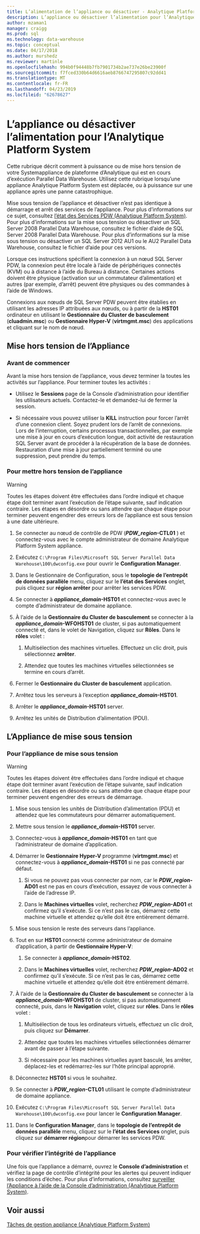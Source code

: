 ```yaml
---
title: L’alimentation de l’appliance ou désactiver - Analytique Platform System | Microsoft Docs
description: L’appliance ou désactiver l’alimentation pour l’Analytique Platform System
author: mzaman1
manager: craigg
ms.prod: sql
ms.technology: data-warehouse
ms.topic: conceptual
ms.date: 04/17/2018
ms.author: murshedz
ms.reviewer: martinle
ms.openlocfilehash: 994b0f94448b7fb7901734b2ae737e26be23900f
ms.sourcegitcommit: f7fced330b64d6616aeb8766747295807c92dd41
ms.translationtype: MT
ms.contentlocale: fr-FR
ms.lasthandoff: 04/23/2019
ms.locfileid: "62678627"
---
```

# <a name="power-the-appliance-on-or-off-for-analytics-platform-system"></a>L’appliance ou désactiver l’alimentation pour l’Analytique Platform System
Cette rubrique décrit comment à puissance ou de mise hors tension de votre Systemappliance de plateforme d’Analytique qui est en cours d’exécution Parallel Data Warehouse. Utilisez cette rubrique lorsqu’une appliance Analytique Platform System est déplacée, ou à puissance sur une appliance après une panne catastrophique.  
  
Mise sous tension de l’appliance et désactiver n’est pas identique à démarrage et arrêt des services de l’appliance. Pour plus d’informations sur ce sujet, consultez [l’état des Services PDW &#40;Analytique Platform System&#41;](pdw-services-status.md). Pour plus d’informations sur la mise sous tension ou désactiver un SQL Server 2008 Parallel Data Warehouse, consultez le fichier d’aide de SQL Server 2008 Parallel Data Warehouse. Pour plus d’informations sur la mise sous tension ou désactiver un SQL Server 2012 AU1 ou le AU2 Parallel Data Warehouse, consultez le fichier d’aide pour ces versions.  
  
Lorsque ces instructions spécifient la connexion à un nœud SQL Server PDW, la connexion peut être locale à l’aide de périphériques connectés (KVM) ou à distance à l’aide du Bureau à distance. Certaines actions doivent être physique (activation sur un commutateur d’alimentation) et autres (par exemple, d’arrêt) peuvent être physiques ou des commandes à l’aide de Windows.  
  
Connexions aux nœuds de SQL Server PDW peuvent être établies en utilisant les adresses IP attribuées aux nœuds, ou à partir de la **HST01** ordinateur en utilisant le **Gestionnaire du Cluster de basculement** (**cluadmin.msc**) ou **Gestionnaire Hyper-V** (**virtmgmt.msc**) des applications et cliquant sur le nom de nœud.  
  
## <a name="PowerOff"></a>Mise hors tension de l’Appliance  
  
### <a name="before-you-begin"></a>Avant de commencer  
Avant la mise hors tension de l’appliance, vous devez terminer la toutes les activités sur l’appliance. Pour terminer toutes les activités :  
  
-   Utilisez le **Sessions** page de la Console d’administration pour identifier les utilisateurs actuels. Contactez-le et demandez-lui de fermer la session.  
  
-   Si nécessaire vous pouvez utiliser la **KILL** instruction pour forcer l’arrêt d’une connexion client. Soyez prudent lors de l’arrêt de connexions. Lors de l’interruption, certains processus transactionnelles, par exemple une mise à jour en cours d’exécution longue, doit activité de restauration SQL Server avant de procéder à la récupération de la base de données. Restauration d’une mise à jour partiellement terminé ou une suppression, peut prendre du temps.  
  
### <a name="to-power-off-the-appliance"></a>Pour mettre hors tension de l’appliance  
  
> [!WARNING]  
> Toutes les étapes doivent être effectuées dans l’ordre indiqué et chaque étape doit terminer avant l’exécution de l’étape suivante, sauf indication contraire. Les étapes en désordre ou sans attendre que chaque étape pour terminer peuvent engendrer des erreurs lors de l’appliance est sous tension à une date ultérieure.  
  
1.  Se connecter au nœud de contrôle de PDW (**_PDW_region_-CTL01** ) et connectez-vous avec le compte administrateur de domaine Analytique Platform System appliance.  
  
2.  Exécutez `C:\Program Files\Microsoft SQL Server Parallel Data Warehouse\100\dwconfig.exe` pour ouvrir le **Configuration Manager**.  
  
3.  Dans le Gestionnaire de Configuration, sous le **topologie de l’entrepôt de données parallèle** menu, cliquez sur le **l’état des Services** onglet, puis cliquez sur **région arrêter** pour arrêter les services PDW.   
  
4.  Se connecter à  **_appliance_domain_-HST01** et connectez-vous avec le compte d’administrateur de domaine appliance.  
  
5.  À l’aide de la **Gestionnaire du Cluster de basculement** se connecter à la  **_appliance_domain_-WFOHST01** de cluster, si pas automatiquement connecté et, dans le volet de Navigation, cliquez sur **Rôles**. Dans le **rôles** volet :  
  
    1.  Multisélection des machines virtuelles. Effectuez un clic droit, puis sélectionnez **arrêter**.  
  
    2.  Attendez que toutes les machines virtuelles sélectionnées se termine en cours d’arrêt.  
  
6.  Fermer le **Gestionnaire du Cluster de basculement** application.  
  
7. Arrêtez tous les serveurs à l’exception  **_appliance_domain_-HST01**.  
  
8. Arrêter le  **_appliance_domain_-HST01** server.  
  
9. Arrêtez les unités de Distribution d’alimentation (PDU).  
  
## <a name="PowerOn"></a>L’Appliance de mise sous tension  
  
### <a name="to-power-on-the-appliance"></a>Pour l’appliance de mise sous tension  
  
> [!WARNING]  
> Toutes les étapes doivent être effectuées dans l’ordre indiqué et chaque étape doit terminer avant l’exécution de l’étape suivante, sauf indication contraire. Les étapes en désordre ou sans attendre que chaque étape pour terminer peuvent engendrer des erreurs de démarrage.  
  
1.  Mise sous tension les unités de Distribution d’alimentation (PDU) et attendez que les commutateurs pour démarrer automatiquement.  
  
2.  Mettre sous tension le  **_appliance_domain_-HST01** server.  
  
3.  Connectez-vous à  **_appliance_domain_-HST01** en tant que l’administrateur de domaine d’application.  
  
4.  Démarrer le **Gestionnaire Hyper-V** programme (**virtmgmt.msc**) et connectez-vous à  **_appliance_domain_-HST01** si ne pas connecté par défaut.  
  
    1.  Si vous ne pouvez pas vous connecter par nom, car le  **_PDW_region_-AD01** est ne pas en cours d’exécution, essayez de vous connecter à l’aide de l’adresse IP.  
  
    2.  Dans le **Machines virtuelles** volet, recherchez  **_PDW_region_-AD01** et confirmez qu’il s’exécute. Si ce n’est pas le cas, démarrez cette machine virtuelle et attendez qu’elle doit être entièrement démarré.  
  
5.  Mise sous tension le reste des serveurs dans l’appliance.  
  
6.  Tout en sur **HST01** connecté comme administrateur de domaine d’application, à partir de **Gestionnaire Hyper-V**:  
  
    1.  Se connecter à  **_appliance_domain_-HST02**.  
  
    2.  Dans le **Machines virtuelles** volet, recherchez  **_PDW_region_-AD02** et confirmez qu’il s’exécute.  Si ce n’est pas le cas, démarrez cette machine virtuelle et attendez qu’elle doit être entièrement démarré.  
  
7.  À l’aide de la **Gestionnaire du Cluster de basculement** se connecter à la  **_appliance_domain_-WFOHST01** de cluster, si pas automatiquement connecté, puis, dans le  **Navigation** volet, cliquez sur **rôles**. Dans le **rôles** volet :  
  
    1.  Multisélection de tous les ordinateurs virtuels, effectuez un clic droit, puis cliquez sur **Démarrer**.  
  
    2.  Attendez que toutes les machines virtuelles sélectionnées démarrer avant de passer à l’étape suivante.  
  
    3.  Si nécessaire pour les machines virtuelles ayant basculé, les arrêter, déplacez-les et redémarrez-les sur l’hôte principal approprié.  
  
8. Déconnectez **HST01** si vous le souhaitez.  
  
9. Se connecter à  **_PDW_region_-CTL01** utilisant le compte d’administrateur de domaine appliance.  
  
10. Exécutez `C:\Program Files\Microsoft SQL Server Parallel Data Warehouse\100\dwconfig.exe` pour lancer le **Configuration Manager**.  
  
11. Dans le **Configuration Manager**, dans le **topologie de l’entrepôt de données parallèle** menu, cliquez sur le **l’état des Services** onglet, puis cliquez sur **démarrer région**pour démarrer les services PDW.  
  
### <a name="to-verify-the-appliance-health"></a>Pour vérifier l’intégrité de l’appliance  
Une fois que l’appliance a démarré, ouvrez le **Console d’administration** et vérifiez la page de contrôle d’intégrité pour les alertes qui peuvent indiquer les conditions d’échec. Pour plus d’informations, consultez [surveiller l’Appliance à l’aide de la Console d’administration &#40;Analytique Platform System&#41;](monitor-the-appliance-by-using-the-admin-console.md).  
  
## <a name="see-also"></a>Voir aussi  
[Tâches de gestion appliance &#40;Analytique Platform System&#41;](appliance-management-tasks.md)  
  
